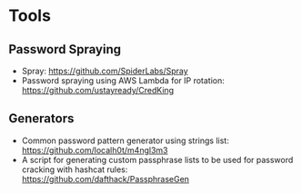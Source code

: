 # Tools

## Password Spraying
- Spray: https://github.com/SpiderLabs/Spray
- Password spraying using AWS Lambda for IP rotation: https://github.com/ustayready/CredKing

## Generators
- Common password pattern generator using strings list: https://github.com/localh0t/m4ngl3m3
- A script for generating custom passphrase lists to be used for password cracking with hashcat rules: https://github.com/dafthack/PassphraseGen

